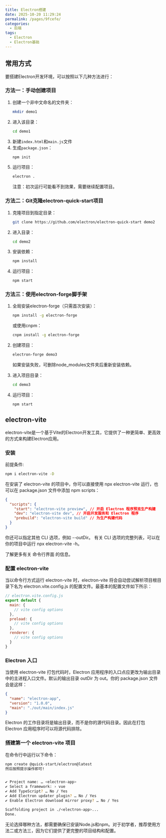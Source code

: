 ```yaml
---
title: Electron搭建
date: 2025-10-20 11:29:24
permalink: /pages/9fcefe/
categories:
  - 后端
tags:
  - Electron
  - Electron基础
---
```

## 常用方式
要搭建Electron开发环境，可以按照以下几种方法进行：

### 方法一：手动创建项目
1. 创建一个非中文命名的文件夹：
   ```bash
   mkdir demo1
   ```
2. 进入该目录：
   ```bash
   cd demo1
   ```
3. 新建`index.html`和`main.js`文件
4. 生成`package.json`：
   ```bash
   npm init
   ```
5. 运行项目：
   ```bash
   electron .
   ```
   注意：初次运行可能看不到效果，需要继续配置项目。

### 方法二：Git克隆electron-quick-start项目
1. 克隆项目到指定目录：
   ```bash
   git clone https://github.com/electron/electron-quick-start demo2
   ```
2. 进入目录：
   ```bash
   cd demo2
   ```
3. 安装依赖：
   ```bash
   npm install
   ```
4. 运行项目：
   ```bash
   npm start
   ```


### 方法三：使用electron-forge脚手架
1. 全局安装electron-forge（只需首次安装）：
   ```bash
   npm install -g electron-forge
   ```
   或使用cnpm：
   ```bash
   cnpm install -g electron-forge
   ```
2. 创建项目：
   ```bash
   electron-forge demo3
   ```
   如果安装失败，可删除node_modules文件夹后重新安装依赖。

3. 进入项目目录：
   ```bash
   cd demo3
   ```
4. 运行项目：
   ```bash
   npm start
   ```

## electron-vite
electron-vite是一个基于Vite的Electron开发工具，它提供了一种更简单、更高效的方式来构建Electron应用。
### 安装
前提条件:
```bash
npm i electron-vite -D
```
在安装了 electron-vite 的项目中，你可以直接使用 npx electron-vite 运行，也可以在 package.json 文件中添加 npm scripts：
```json
{
  "scripts": {
    "start": "electron-vite preview", // 开启 Electron 程序预览生产构建
    "dev": "electron-vite dev", // 开启开发服务和 Electron 程序
    "prebuild": "electron-vite build" // 为生产构建代码
  }
}
```
你还可以指定其他 CLI 选项，例如 --outDir。 有关 CLI 选项的完整列表，可以在你的项目中运行 npx electron-vite -h。

了解更多有关 命令行界面 的信息。

### 配置 electron-vite
当以命令行方式运行 electron-vite 时，electron-vite 将会自动尝试解析项目根目录下名为 electron.vite.config.js 的配置文件。最基本的配置文件如下所示：

```js
// electron.vite.config.js
export default {
  main: {
    // vite config options
  },
  preload: {
    // vite config options
  },
  renderer: {
    // vite config options
  }
}
```

### Electron 入口
当使用 electron-vite 打包代码时，Electron 应用程序的入口点应更改为输出目录中的主进程入口文件。默认的输出目录 outDir 为 out。你的 package.json 文件会是这样：
```json
{
  "name": "electron-app",
  "version": "1.0.0",
  "main": "./out/main/index.js"
}
```
Electron 的工作目录将是输出目录，而不是你的源代码目录。因此在打包 Electron 应用程序时可以将源代码排除。


### 搭建第一个 electron-vite 项目
在命令行中运行以下命令：
```bash
npm create @quick-start/electron@latest
然后按照提示操作即可!


✔ Project name: … <electron-app>
✔ Select a framework: › vue
✔ Add TypeScript? … No / Yes
✔ Add Electron updater plugin? … No / Yes
✔ Enable Electron download mirror proxy? … No / Yes

Scaffolding project in ./<electron-app>...
Done.
```

无论选择哪种方法，都需要确保已安装Node.js和npm。对于初学者，推荐使用方法二或方法三，因为它们提供了更完整的项目结构和配置。